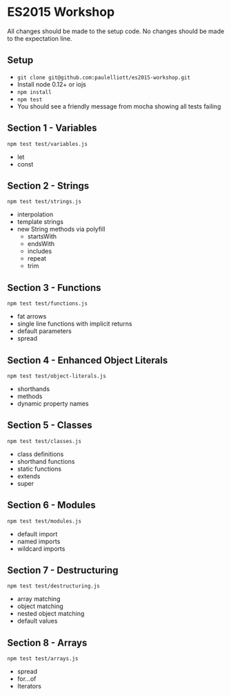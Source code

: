 # ES2015 Workshop

All changes should be made to the setup code. No changes should be made to the
expectation line.

## Setup

- `git clone git@github.com:paulelliott/es2015-workshop.git`
- Install node 0.12+ or iojs
- `npm install`
- `npm test`
- You should see a friendly message from mocha showing all tests failing

## Section 1 - Variables

`npm test test/variables.js`

- let
- const

## Section 2 - Strings

`npm test test/strings.js`

- interpolation
- template strings
- new String methods via polyfill
  - startsWith
  - endsWith
  - includes
  - repeat
  - trim

## Section 3 - Functions

`npm test test/functions.js`

- fat arrows
- single line functions with implicit returns
- default parameters
- spread

## Section 4 - Enhanced Object Literals

`npm test test/object-literals.js`

- shorthands
- methods
- dynamic property names

## Section 5 - Classes

`npm test test/classes.js`

- class definitions
- shorthand functions
- static functions
- extends
- super

## Section 6 - Modules

`npm test test/modules.js`

- default import
- named imports
- wildcard imports

## Section 7 - Destructuring

`npm test test/destructuring.js`

- array matching
- object matching
- nested object matching
- default values

## Section 8 - Arrays

`npm test test/arrays.js`

- spread
- for...of
- Iterators

